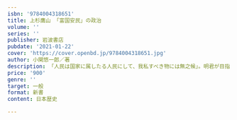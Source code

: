 ```yaml
---
isbn: '9784004318651'
title: 上杉鷹山 「富国安民」の政治
volume: ''
series: ''
publisher: 岩波書店
pubdate: '2021-01-22'
cover: 'https://cover.openbd.jp/9784004318651.jpg'
author: 小関悠一郎／著
description: 「人民は国家に属したる人民にして、我私すべき物には無之候」。明君が目指した改革政治の意味を問う。
price: '900'
genre: ''
target: 一般
format: 新書
content: 日本歴史

---
```

